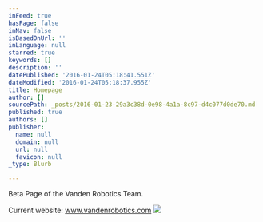 ```yaml
---
inFeed: true
hasPage: false
inNav: false
isBasedOnUrl: ''
inLanguage: null
starred: true
keywords: []
description: ''
datePublished: '2016-01-24T05:18:41.551Z'
dateModified: '2016-01-24T05:18:37.955Z'
title: Homepage
author: []
sourcePath: _posts/2016-01-23-29a3c38d-0e98-4a1a-8c97-d4c077d0de70.md
published: true
authors: []
publisher:
  name: null
  domain: null
  url: null
  favicon: null
_type: Blurb

---
```

Beta Page of the Vanden Robotics Team.

Current website: www.vandenrobotics.com
![](https://the-grid-user-content.s3-us-west-2.amazonaws.com/cd83a75d-8447-4b11-802e-448904e37b7c.jpg)